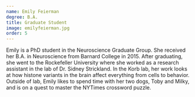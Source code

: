 ```yaml
---
name: Emily Feierman
degree: B.A.
title: Graduate Student
image: emilyfeierman.jpg
order: 5
---
```

Emily is a PhD student in the Neuroscience Graduate Group. She received her B.A. in Neuroscience from Barnard College in 2015. After graduating, she went to the Rockefeller University where she worked as a research assistant in the lab of Dr. Sidney Strickland. In the Korb lab, her work looks at how histone variants in the brain affect everything from cells to behavior. Outside of lab, Emily likes to spend time with her two dogs, Toby and Milky, and is on a quest to master the NYTimes crossword puzzle.